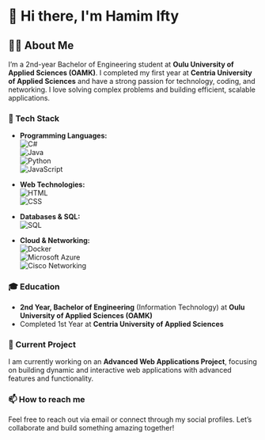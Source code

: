 # 👋 Hi there, I'm Hamim Ifty

## 🧑‍💻 About Me
I’m a 2nd-year Bachelor of Engineering student at **Oulu University of Applied Sciences (OAMK)**. I completed my first year at **Centria University of Applied Sciences** and have a strong passion for technology, coding, and networking. I love solving complex problems and building efficient, scalable applications.

### 🔧 Tech Stack
- **Programming Languages:**  
  ![C#](https://img.shields.io/badge/C%23-239120?style=flat-square&logo=c-sharp&logoColor=white)  
  ![Java](https://img.shields.io/badge/Java-007396?style=flat-square&logo=java&logoColor=white)  
  ![Python](https://img.shields.io/badge/Python-3776AB?style=flat-square&logo=python&logoColor=white)  
  ![JavaScript](https://img.shields.io/badge/JavaScript-F7DF1E?style=flat-square&logo=javascript&logoColor=black)

- **Web Technologies:**  
  ![HTML](https://img.shields.io/badge/HTML5-E34F26?style=flat-square&logo=html5&logoColor=white)  
  ![CSS](https://img.shields.io/badge/CSS3-1572B6?style=flat-square&logo=css3&logoColor=white)

- **Databases & SQL:**  
  ![SQL](https://img.shields.io/badge/SQL-4479A1?style=flat-square&logo=postgresql&logoColor=white)

- **Cloud & Networking:**  
  ![Docker](https://img.shields.io/badge/Docker-2496ED?style=flat-square&logo=docker&logoColor=white)  
  ![Microsoft Azure](https://img.shields.io/badge/Microsoft%20Azure-0078D4?style=flat-square&logo=microsoft-azure&logoColor=white)  
  ![Cisco Networking](https://img.shields.io/badge/Cisco_Networking-1BA0D7?style=flat-square&logo=cisco&logoColor=white)

### 🎓 Education
- **2nd Year, Bachelor of Engineering** (Information Technology) at **Oulu University of Applied Sciences (OAMK)**
- Completed 1st Year at **Centria University of Applied Sciences**

### 🚀 Current Project
I am currently working on an **Advanced Web Applications Project**, focusing on building dynamic and interactive web applications with advanced features and functionality.

### 📫 How to reach me
Feel free to reach out via email or connect through my social profiles. Let’s collaborate and build something amazing together!
